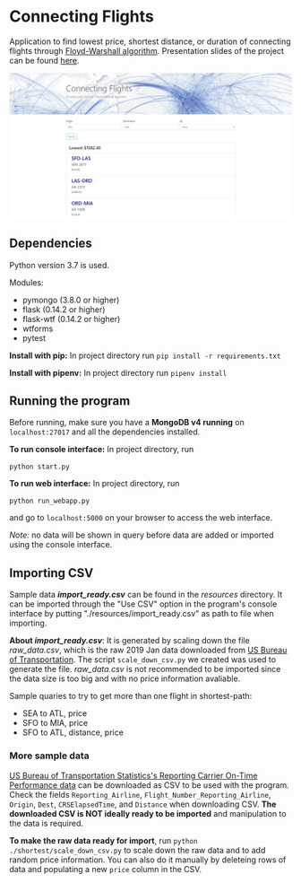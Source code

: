 # Connecting Flights

Application to find lowest price, shortest distance, or duration of connecting flights through [Floyd-Warshall algorithm](http://www-math.mit.edu/~rothvoss/18.304.1PM/Presentations/1-Chandler-18.304lecture1.pdf). 
Presentation slides of the project can be found [here](https://docs.google.com/presentation/d/1rhBlG6i2Wh3xkYLhf-2lLqaB5DSqNwVw8vrsuk5ShGk/edit?usp=sharing).

![alt text](./screenshot.jpg "screenshot")


## Dependencies
Python version 3.7 is used.

Modules:

*  pymongo (3.8.0 or higher)
*  flask (0.14.2 or higher)
*  flask-wtf (0.14.2 or higher)
*  wtforms
*  pytest

__Install with pip:__ In project directory run `pip install -r requirements.txt`

__Install with pipenv:__ In project directory run `pipenv install`

## Running the program
Before running, make sure you have a __MongoDB v4 running__ on `localhost:27017` and all the dependencies installed.

__To run console interface:__
In project directory, run 
```
python start.py 
```
__To run web interface:__
In project directory, run 
```   
python run_webapp.py
```
and go to `localhost:5000` on your browser to access the web interface. 

_Note:_ no data will be shown in query before data are added or imported using the console interface.


## Importing CSV
Sample data ***import_ready.csv*** can be found in the *resources* directory. It can be imported through the "Use CSV" option in the program's console interface by putting "./resources/import_ready.csv" as path to file when importing.

__About _import_ready.csv___: It is generated by scaling down the file *raw_data.csv*, which is the raw 2019 Jan data downloaded from [US Bureau of Transportation](https://www.transtats.bts.gov/DL_SelectFields.asp?Table_ID=236). The script `scale_down_csv.py` we created was used to generate the file. *raw_data.csv* is not recommended to be imported since the data size is too big and with no price information avaliable.

Sample quaries to try to get more than one flight in shortest-path:

*  SEA to ATL, price
*  SFO to MIA, price
*  SFO to ATL, distance, price

### More sample data
[US Bureau of Transportation Statistics's Reporting Carrier On-Time Performance data](https://www.transtats.bts.gov/DL_SelectFields.asp?Table_ID=236) can be downloaded as CSV to be used with the program. Check the fields `Reporting_Airline`, `Flight_Number_Reporting_Airline`, `Origin`, `Dest`, `CRSElapsedTime`, and `Distance` when downloading CSV. __The downloaded CSV is NOT ideally ready to be imported__ and manipulation to the data is required. 


__To make the raw data ready for import__, run `python ./shortest/scale_down_csv.py` to scale down the raw data and to add random price information. You can also do it manually by deleteing rows of data and populating a new `price` column in the CSV.
